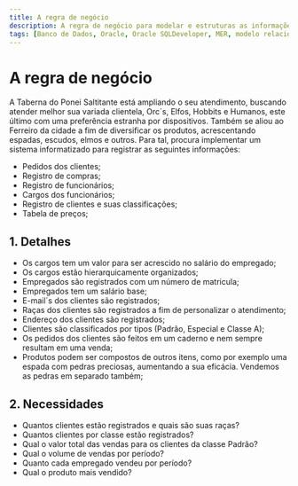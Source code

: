 ```yaml
---
title: A regra de negócio
description: A regra de negócio para modelar e estruturas as informações utilizando um modelo relacional.
tags: [Banco de Dados, Oracle, Oracle SQLDeveloper, MER, modelo relacional,PostgreSQL]
---
```

# A regra de negócio
A Taberna do Ponei Saltitante está ampliando o seu atendimento, buscando atender melhor sua variada clientela, Orc´s, Elfos, Hobbits e Humanos, este último com uma preferência estranha por dispositivos. Também se aliou ao Ferreiro da cidade a fim de diversificar os produtos, acrescentando espadas, escudos, elmos e outros.
Para tal, procura implementar um sistema informatizado para registrar as seguintes informações:

- Pedidos dos clientes;
- Registro de compras;
- Registro de funcionários;
- Cargos dos funcionários;
- Registro de clientes e suas classificações;
- Tabela de preços;

## 1. Detalhes
- Os cargos tem um valor para ser acrescido no salário do empregado;
- Os cargos estão hierarquicamente organizados;
- Empregados são registrados com um número de matricula;
- Empregados tem um salário base;
- E-mail´s dos clientes são registrados;
- Raças dos clientes são registrados a fim de personalizar o atendimento;
- Endereço dos clientes são registrados;
- Clientes são classificados por tipos (Padrão, Especial e Classe A);
- Os pedidos dos clientes são feitos em um caderno e nem sempre resultam em uma venda;
- Produtos podem ser compostos de outros itens, como por exemplo uma espada com pedras preciosas, aumentando a sua eficácia. Vendemos as pedras em separado também;

## 2. Necessidades
- Quantos clientes estão registrados e quais são suas raças?
- Quantos clientes por classe estão registrados?
- Qual o valor total das vendas para os clientes da classe Padrão?
- Qual o volume de vendas por período?
- Quanto cada empregado vendeu por período?
- Qual o produto mais vendido?
